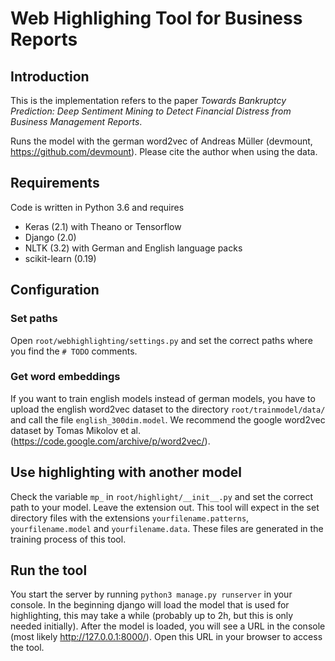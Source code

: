 # Web Highlighing Tool for Business Reports
## Introduction
This is the implementation refers to the paper *Towards Bankruptcy Prediction: Deep Sentiment Mining to Detect Financial 
Distress from Business Management Reports*. 

Runs the model with the german word2vec of Andreas Müller (devmount, https://github.com/devmount). Please cite the 
author when using the data.

## Requirements
Code is written in Python 3.6 and requires 

* Keras (2.1) with Theano or Tensorflow
* Django (2.0)
* NLTK (3.2) with German and English language packs
* scikit-learn (0.19)
 
## Configuration
### Set paths
Open `root/webhighlighting/settings.py` and set the correct paths where you find the `# TODO` comments.
 
### Get word embeddings
If you want to train english models instead of german models, you have to upload the english word2vec dataset to the 
directory `root/trainmodel/data/` and call the file `english_300dim.model`. We recommend the google word2vec dataset
by Tomas Mikolov et al. (https://code.google.com/archive/p/word2vec/).

## Use highlighting with another model
Check the variable `mp_` in `root/highlight/__init__.py` and set the correct path to your model. Leave the extension 
out. This tool will expect in the set directory files with the extensions `yourfilename.patterns`, 
`yourfilename.model` and `yourfilename.data`. These files are generated in the training process of this tool. 

## Run the tool
You start the server by running `python3 manage.py runserver` in your console. In the beginning django will load the
model that is used for highlighting, this may take a while (probably up to 2h, but this is only needed initially). 
After the model is loaded, you will see a URL in the console (most likely http://127.0.0.1:8000/). Open this URL in your 
browser to access the tool. 

